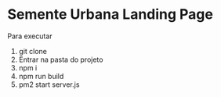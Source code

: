 # Semente Urbana Landing Page

Para executar

1. git clone
2. Entrar na pasta do projeto
3. npm i
4. npm run build
5. pm2 start server.js

